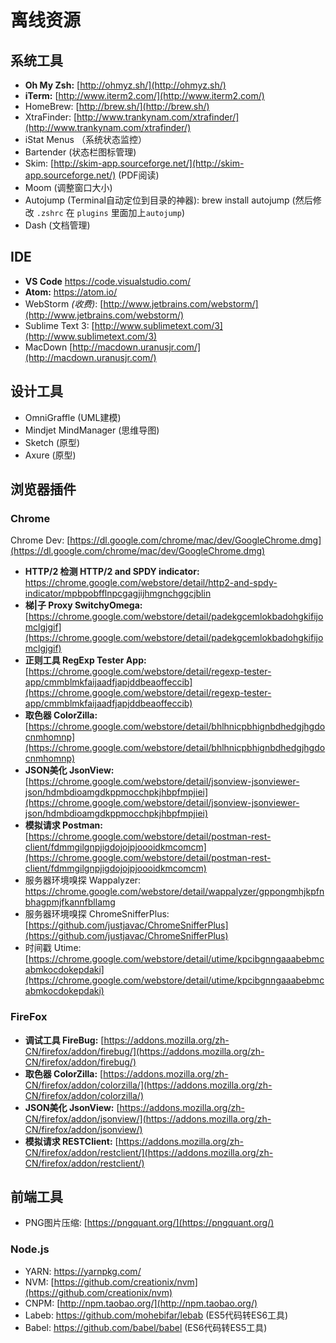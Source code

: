 # 离线资源

## 系统工具

* **Oh My Zsh:** [http://ohmyz.sh/](http://ohmyz.sh/)
* **iTerm:** [http://www.iterm2.com/](http://www.iterm2.com/)
* HomeBrew: [http://brew.sh/](http://brew.sh/)
* XtraFinder: [http://www.trankynam.com/xtrafinder/](http://www.trankynam.com/xtrafinder/)
* iStat Menus （系统状态监控）
* Bartender (状态栏图标管理)
* Skim: [http://skim-app.sourceforge.net/](http://skim-app.sourceforge.net/) (PDF阅读)
* Moom (调整窗口大小)
* Autojump (Terminal自动定位到目录的神器): brew install autojump (然后修改 `.zshrc` 在 `plugins` 里面加上`autojump`)
* Dash (文档管理)

## IDE

* **VS Code** <https://code.visualstudio.com/>
* **Atom:** <https://atom.io/>
* WebStorm *(收费)*: [http://www.jetbrains.com/webstorm/](http://www.jetbrains.com/webstorm/)
* Sublime Text 3: [http://www.sublimetext.com/3](http://www.sublimetext.com/3)
* MacDown [http://macdown.uranusjr.com/](http://macdown.uranusjr.com/)

## 设计工具

* OmniGraffle (UML建模)
* Mindjet MindManager (思维导图)
* Sketch (原型)
* Axure (原型)

## 浏览器插件

### Chrome

Chrome Dev: [https://dl.google.com/chrome/mac/dev/GoogleChrome.dmg](https://dl.google.com/chrome/mac/dev/GoogleChrome.dmg)

* **HTTP/2 检测 HTTP/2 and SPDY indicator:** <https://chrome.google.com/webstore/detail/http2-and-spdy-indicator/mpbpobfflnpcgagjijhmgnchggcjblin>
* **梯|子 Proxy SwitchyOmega:** [https://chrome.google.com/webstore/detail/padekgcemlokbadohgkifijomclgjgif](https://chrome.google.com/webstore/detail/padekgcemlokbadohgkifijomclgjgif)
* **正则工具 RegExp Tester App:** [https://chrome.google.com/webstore/detail/regexp-tester-app/cmmblmkfaijaadfjapjddbeaoffeccib](https://chrome.google.com/webstore/detail/regexp-tester-app/cmmblmkfaijaadfjapjddbeaoffeccib)
* **取色器 ColorZilla:** [https://chrome.google.com/webstore/detail/bhlhnicpbhignbdhedgjhgdocnmhomnp](https://chrome.google.com/webstore/detail/bhlhnicpbhignbdhedgjhgdocnmhomnp)
* **JSON美化 JsonView:** [https://chrome.google.com/webstore/detail/jsonview-jsonviewer-json/hdmbdioamgdkppmocchpkjhbpfmpjiei](https://chrome.google.com/webstore/detail/jsonview-jsonviewer-json/hdmbdioamgdkppmocchpkjhbpfmpjiei)
* **模拟请求 Postman:** [https://chrome.google.com/webstore/detail/postman-rest-client/fdmmgilgnpjigdojojpjoooidkmcomcm](https://chrome.google.com/webstore/detail/postman-rest-client/fdmmgilgnpjigdojojpjoooidkmcomcm)
* 服务器环境嗅探 Wappalyzer: <https://chrome.google.com/webstore/detail/wappalyzer/gppongmhjkpfnbhagpmjfkannfbllamg>
* 服务器环境嗅探 ChromeSnifferPlus: [https://github.com/justjavac/ChromeSnifferPlus](https://github.com/justjavac/ChromeSnifferPlus)
* 时间戳 Utime: [https://chrome.google.com/webstore/detail/utime/kpcibgnngaaabebmcabmkocdokepdaki](https://chrome.google.com/webstore/detail/utime/kpcibgnngaaabebmcabmkocdokepdaki)

### FireFox

* **调试工具 FireBug:** [https://addons.mozilla.org/zh-CN/firefox/addon/firebug/](https://addons.mozilla.org/zh-CN/firefox/addon/firebug/)
* **取色器 ColorZilla:** [https://addons.mozilla.org/zh-CN/firefox/addon/colorzilla/](https://addons.mozilla.org/zh-CN/firefox/addon/colorzilla/)
* **JSON美化 JsonView:** [https://addons.mozilla.org/zh-CN/firefox/addon/jsonview/](https://addons.mozilla.org/zh-CN/firefox/addon/jsonview/)
* **模拟请求 RESTClient:** [https://addons.mozilla.org/zh-CN/firefox/addon/restclient/](https://addons.mozilla.org/zh-CN/firefox/addon/restclient/)

## 前端工具

* PNG图片压缩: [https://pngquant.org/](https://pngquant.org/)

### Node.js

* YARN: <https://yarnpkg.com/>
* NVM: [https://github.com/creationix/nvm](https://github.com/creationix/nvm)
* CNPM: [http://npm.taobao.org/](http://npm.taobao.org/)
* Labeb: <https://github.com/mohebifar/lebab> (ES5代码转ES6工具)
* Babel: <https://github.com/babel/babel> (ES6代码转ES5工具)
